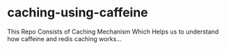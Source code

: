 # caching-using-caffeine
 This Repo Consists of Caching Mechanism Which Helps us to understand how caffeine and redis caching works...
